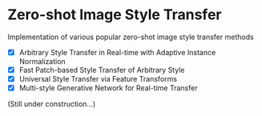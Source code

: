# Zero-shot Image Style Transfer
Implementation of various popular zero-shot image style transfer methods

- [x] Arbitrary Style Transfer in Real-time with Adaptive Instance Normalization
- [x] Fast Patch-based Style Transfer of Arbitrary Style
- [x] Universal Style Transfer via Feature Transforms
- [x] Multi-style Generative Network for Real-time Transfer

(Still under construction...)